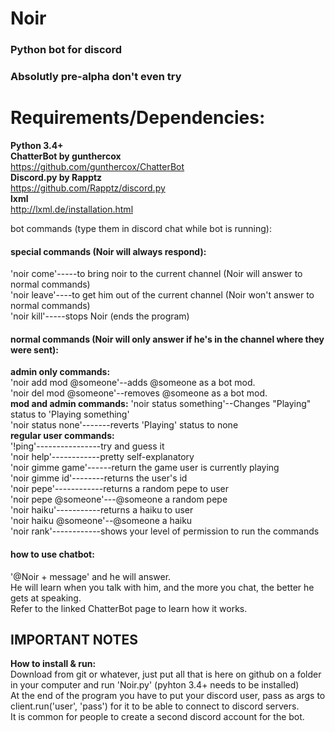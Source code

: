 # Noir
### Python bot for discord

### Absolutly pre-alpha don't even try

# Requirements/Dependencies:  
**Python 3.4+**  
**ChatterBot by gunthercox**  
https://github.com/gunthercox/ChatterBot  
**Discord.py by Rapptz**  
https://github.com/Rapptz/discord.py  
**lxml**  
http://lxml.de/installation.html  

bot commands (type them in discord chat while bot is running):

#### special commands (Noir will always respond):  
'noir come'-----to bring noir to the current channel (Noir will answer to normal commands)  
'noir leave'----to get him out of the current channel (Noir won't answer to normal commands)  
'noir kill'-----stops Noir (ends the program)

#### normal commands (Noir will only answer if he's in the channel where they were sent):  
**admin only commands:**  
'noir add mod @someone'--adds @someone as a bot mod.  
'noir del mod @someone'--removes @someone as a bot mod.  
**mod and admin commands:** 
'noir status something'--Changes "Playing" status to 'Playing something'  
'noir status none'-------reverts 'Playing' status to none  
**regular user commands:**  
'!ping'----------------try and guess it  
'noir help'------------pretty self-explanatory  
'noir gimme game'------return the game user is currently playing  
'noir gimme id'--------returns the user's id  
'noir pepe'------------returns a random pepe to user  
'noir pepe @someone'---@someone a random pepe  
'noir haiku'-----------returns a haiku to user  
'noir haiku @someone'--@someone a haiku  
'noir rank'------------shows your level of permission to run the commands  

#### how to use chatbot:
'@Noir + message' and he will answer.  
He will learn when you talk with him, and the more you chat, the better he gets at speaking.  
Refer to the linked ChatterBot page to learn how it works.

## IMPORTANT NOTES 
**How to install & run:**  
Download from git or whatever, just put all that is here on github on a folder in your computer and run 'Noir.py' (pyhton 3.4+ needs to be installed)  
At the end of the program you have to put your discord user, pass as args to client.run('user', 'pass') for it to be able to connect to discord servers.  
It is common for people to create a second discord account for the bot.